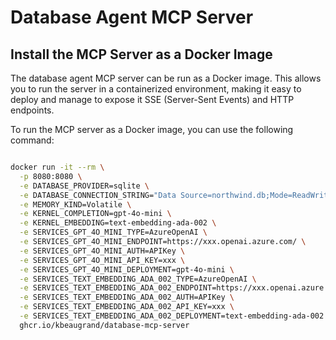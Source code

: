 ﻿# Database Agent MCP Server

## Install the MCP Server as a Docker Image

The database agent MCP server can be run as a Docker image. This allows you to run the server in a containerized environment, making it easy to deploy and manage to expose it SSE (Server-Sent Events) and HTTP endpoints. 

To run the MCP server as a Docker image, you can use the following command:
```bash

docker run -it --rm \
  -p 8080:8080 \
  -e DATABASE_PROVIDER=sqlite \
  -e DATABASE_CONNECTION_STRING="Data Source=northwind.db;Mode=ReadWrite" \
  -e MEMORY_KIND=Volatile \
  -e KERNEL_COMPLETION=gpt-4o-mini \
  -e KERNEL_EMBEDDING=text-embedding-ada-002 \
  -e SERVICES_GPT_4O_MINI_TYPE=AzureOpenAI \
  -e SERVICES_GPT_4O_MINI_ENDPOINT=https://xxx.openai.azure.com/ \
  -e SERVICES_GPT_4O_MINI_AUTH=APIKey \
  -e SERVICES_GPT_4O_MINI_API_KEY=xxx \
  -e SERVICES_GPT_4O_MINI_DEPLOYMENT=gpt-4o-mini \
  -e SERVICES_TEXT_EMBEDDING_ADA_002_TYPE=AzureOpenAI \
  -e SERVICES_TEXT_EMBEDDING_ADA_002_ENDPOINT=https://xxx.openai.azure.com/ \
  -e SERVICES_TEXT_EMBEDDING_ADA_002_AUTH=APIKey \
  -e SERVICES_TEXT_EMBEDDING_ADA_002_API_KEY=xxx \
  -e SERVICES_TEXT_EMBEDDING_ADA_002_DEPLOYMENT=text-embedding-ada-002 \
  ghcr.io/kbeaugrand/database-mcp-server
```